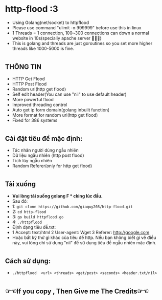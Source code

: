 # http-flood :3
- Using Golang(net/socket) to httpflood
- Please use command "ulimit -n 999999" before use this in linux
- 1 Threads = 1 connection, 100~300 connections can down a normal website in 10s(specially apache server 🤣🤣🤣)
- This is golang and threads are just goroutines so you set more higher threads like 1000-5000 is fine.
#
## THÔNG TIN
- HTTP Get Flood
- HTTP Post Flood
- Random url(http get flood)
- Self edit header(You can use "nil" to use default header)
- More powerful flood
- Improved threading control
- Auto get ip form domain(golang inbuilt function)
- More format for random url(http get flood)
- Fixed for 386 systems
#
## Cài đặt tiêu đề mặc định:
- Tác nhân người dùng ngẫu nhiên
- Dữ liệu ngẫu nhiên (http post flood)
- Tích lũy ngẫu nhiên
- Random Referer(only for http get flood)
#
## Tải xuống
- **Vui lòng tải xuống golang F * cking lúc đầu.**
- Sau đó:
 - 1: `git clone https://github.com/giaquy208/http-flood.git`
 - 2: `cd http-flood`
 - 3: `go build httpflood.go`
 - 4: `./httpflood`
- Định dạng tiêu đề.txt:
- 1 Accept: text/html 2 User-agent: Wget 3 Referer: http://google.com
- Hoặc bất kỳ thứ gì khác của tiêu đề http. Nếu bạn không biết gì về điều này, vui lòng chỉ sử dụng "nil" để sử dụng tiêu đề ngẫu nhiên mặc định.
#
## Cách sử dụng:
- `./httpflood  <url> <threads> <get/post> <seconds> <header.txt/nil>`
#
## ☞☜If you copy , Then Give me The Credits☞☜
